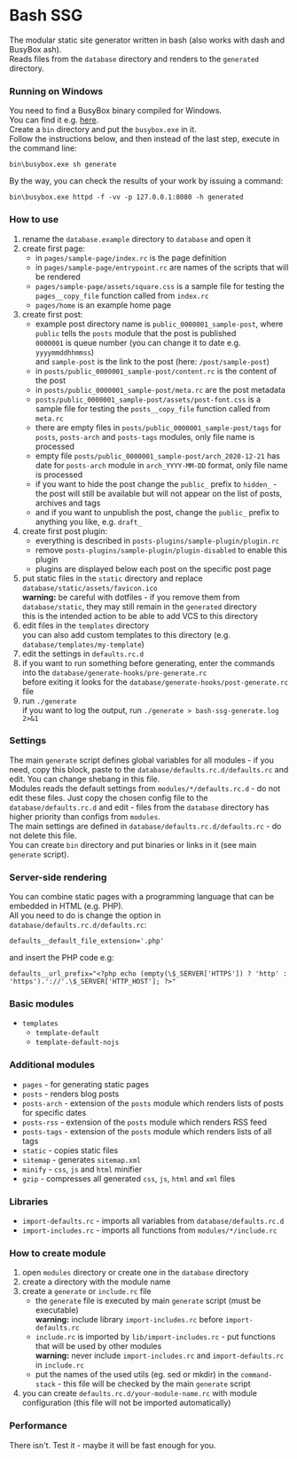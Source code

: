 # Bash SSG
The modular static site generator written in bash (also works with dash and BusyBox ash).  
Reads files from the `database` directory and renders to the `generated` directory.

### Running on Windows
You need to find a BusyBox binary compiled for Windows.  
You can find it e.g. [here](https://frippery.org/busybox/index.html).  
Create a `bin` directory and put the `busybox.exe` in it.  
Follow the instructions below, and then instead of the last step, execute in the command line:
```
bin\busybox.exe sh generate
```
By the way, you can check the results of your work by issuing a command:
```
bin\busybox.exe httpd -f -vv -p 127.0.0.1:8080 -h generated
```

### How to use
1. rename the `database.example` directory to `database` and open it
2. create first page:
	* in `pages/sample-page/index.rc` is the page definition
	* in `pages/sample-page/entrypoint.rc` are names of the scripts that will be rendered
	* `pages/sample-page/assets/square.css` is a sample file for testing the `pages__copy_file` function called from `index.rc`
	* `pages/home` is an example home page
3. create first post:
	* example post directory name is `public_0000001_sample-post`, where  
		`public` tells the `posts` module that the post is published  
		`0000001` is queue number (you can change it to date e.g. `yyyymmddhhmmss`)  
		and `sample-post` is the link to the post (here: `/post/sample-post`)
	* in `posts/public_0000001_sample-post/content.rc` is the content of the post
	* in `posts/public_0000001_sample-post/meta.rc` are the post metadata
	* `posts/public_0000001_sample-post/assets/post-font.css` is a sample file for testing the `posts__copy_file` function called from `meta.rc`
	* there are empty files in `posts/public_0000001_sample-post/tags` for `posts`, `posts-arch` and `posts-tags` modules, only file name is processed
	* empty file `posts/public_0000001_sample-post/arch_2020-12-21` has date for `posts-arch` module in `arch_YYYY-MM-DD` format, only file name is processed
	* if you want to hide the post change the `public_` prefix to `hidden_` - the post will still be available but will not appear on the list of posts, archives and tags
	* and if you want to unpublish the post, change the `public_` prefix to anything you like, e.g. `draft_`
4. create first post plugin:
	* everything is described in `posts-plugins/sample-plugin/plugin.rc`
	* remove `posts-plugins/sample-plugin/plugin-disabled` to enable this plugin
	* plugins are displayed below each post on the specific post page
5. put static files in the `static` directory and replace `database/static/assets/favicon.ico`  
	**warning:** be careful with dotfiles - if you remove them from `database/static`, they may still remain in the `generated` directory  
	this is the intended action to be able to add VCS to this directory
6. edit files in the `templates` directory  
	you can also add custom templates to this directory (e.g. `database/templates/my-template`)
7. edit the settings in `defaults.rc.d`
8. if you want to run something before generating, enter the commands into the `database/generate-hooks/pre-generate.rc`  
	before exiting it looks for the `database/generate-hooks/post-generate.rc` file
9. run `./generate`  
	if you want to log the output, run `./generate > bash-ssg-generate.log 2>&1`

### Settings
The main `generate` script defines global variables for all modules - if you need, copy this block, paste to the `database/defaults.rc.d/defaults.rc` and edit. You can change shebang in this file.  
Modules reads the default settings from `modules/*/defaults.rc.d` - do not edit these files. Just copy the chosen config file to the `database/defaults.rc.d` and edit - files from the `database` directory has higher priority than configs from `modules`.  
The main settings are defined in `database/defaults.rc.d/defaults.rc` - do not delete this file.  
You can create `bin` directory and put binaries or links in it (see main `generate` script).

### Server-side rendering
You can combine static pages with a programming language that can be embedded in HTML (e.g. PHP).  
All you need to do is change the option in `database/defaults.rc.d/defaults.rc`:
```
defaults__default_file_extension='.php'
```
and insert the PHP code e.g:
```
defaults__url_prefix="<?php echo (empty(\$_SERVER['HTTPS']) ? 'http' : 'https').'://'.\$_SERVER['HTTP_HOST']; ?>"
```

### Basic modules
* `templates`
	* `template-default`
	* `template-default-nojs`

### Additional modules
* `pages` - for generating static pages
* `posts` - renders blog posts
* `posts-arch` - extension of the `posts` module which renders lists of posts for specific dates
* `posts-rss` - extension of the `posts` module which renders RSS feed
* `posts-tags` - extension of the `posts` module which renders lists of all tags
* `static` - copies static files
* `sitemap` - generates `sitemap.xml`
* `minify` - `css`, `js` and `html` minifier
* `gzip` - compresses all generated `css`, `js`, `html` and `xml` files

### Libraries
* `import-defaults.rc` - imports all variables from `database/defaults.rc.d`
* `import-includes.rc` - imports all functions from `modules/*/include.rc`

### How to create module
1. open `modules` directory or create one in the `database` directory
2. create a directory with the module name
3. create a `generate` or `include.rc` file
	* the `generate` file is executed by main `generate` script (must be executable)  
		**warning:** include library `import-includes.rc` before `import-defaults.rc`
	* `include.rc` is imported by `lib/import-includes.rc` - put functions that will be used by other modules  
		**warning:** never include `import-includes.rc` and `import-defaults.rc` in `include.rc`
	* put the names of the used utils (eg. sed or mkdir) in the `command-stack` - this file will be checked by the main `generate` script
4. you can create `defaults.rc.d/your-module-name.rc` with module configuration (this file will not be imported automatically)

### Performance
There isn't. Test it - maybe it will be fast enough for you.
